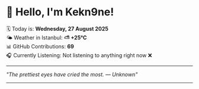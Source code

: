 # 👋 Hello, I'm Kekn9ne!

🗓️ Today is: **Wednesday, 27 August 2025**  
🌤️ Weather in Istanbul: **⛅️  +25°C**  
📊 GitHub Contributions: **69**  
🎧 Currently Listening: Not listening to anything right now ❌

---

_"The prettiest eyes have cried the most. — *Unknown*"_

---
